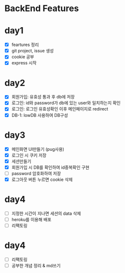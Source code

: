 # BackEnd Features

# day1
- [x] feartures 정리
- [x] git project, issue 생성
- [x] cookie 공부
- [x] express 시작

# day2
- [x] 회원가입: 유효성 통과 후 db에 저장
- [x] 로그인: id와 password가 db에 있는 user와 일치하는지 확인
- [x] 로그인: 로그인 유효성확인 이후 메인페이지로 redirect
- [x] DB-1: lowDB 사용하여 DB구성

# day3
- [x] 메인화면 UI만들기 (pug사용)
- [x] 로그인 시 쿠키 저장
- [x] 세션만들기
- [x] 회원가입 시 DB를 확인하여 id중복확인 구현
- [ ] password 암호화하여 저장
- [x] 로그아웃 버튼 누르면 cookie 삭제

# day4
- [ ] 지정한 시간이 지나면 세션의 data 삭제
- [ ] heroku를 이용해 배포
- [ ] 리팩토링

# day4
- [ ] 리팩토링
- [ ] 공부한 개념 정리 & md쓰기
